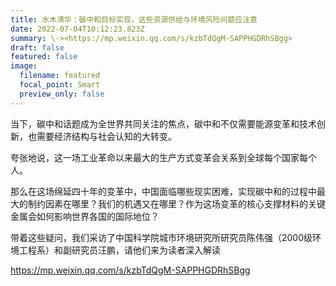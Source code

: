 ```yaml
---
title: 水木清华：碳中和目标实现，这些资源供给与环境风险问题应注意
date: 2022-07-04T10:12:23.823Z
summary: \-><https://mp.weixin.qq.com/s/kzbTdQgM-SAPPHGDRhSBgg>
draft: false
featured: false
image:
  filename: featured
  focal_point: Smart
  preview_only: false
---
```

当下，碳中和话题成为全世界共同关注的焦点，碳中和不仅需要能源变革和技术创新，也需要经济结构与社会认知的大转变。

夸张地说，这一场工业革命以来最大的生产方式变革会关系到全球每个国家每个人。

那么在这场绵延四十年的变革中，中国面临哪些现实困难，实现碳中和的过程中最大的制约因素在哪里？我们的机遇又在哪里？作为这场变革的核心支撑材料的关键金属会如何影响世界各国的国际地位？

带着这些疑问，我们采访了中国科学院城市环境研究所研究员陈伟强（2000级环境工程系）和副研究员汪鹏，请他们来为读者深入解读

<https://mp.weixin.qq.com/s/kzbTdQgM-SAPPHGDRhSBgg>